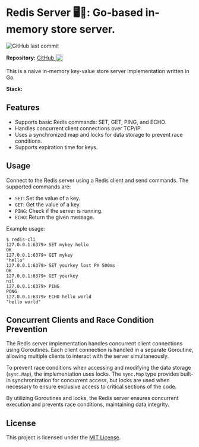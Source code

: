 # Redis Server 🖥️🚀: Go-based in-memory store server.

![GitHub last commit](https://img.shields.io/github/last-commit/theakhandpatel/redis-server)

**Repository:** <Badge type="info">  [GitHub <img src="/images/github.svg" alt="GitHub" style="height: 20px; width: 20px; vertical-align: middle; padding-bottom: 3px; display: inline" />](https://github.com/theakhandpatel/redis-server) </Badge>

This is a naive in-memory key-value store server implementation written in Go.

**Stack:** <Badge type="tip" text="Golang" /> <Badge type="tip" text="TCP/IP" /> <Badge type="tip" text="Redis Protocol" /> 

## Features

- Supports basic Redis commands: SET, GET, PING, and ECHO.
- Handles concurrent client connections over TCP/IP.
- Uses a synchronized map and locks for data storage to prevent race conditions.
- Supports expiration time for keys.


## Usage

Connect to the Redis server using a Redis client and send commands. The supported commands are:

- `SET`: Set the value of a key.
- `GET`: Get the value of a key.
- `PING`: Check if the server is running.
- `ECHO`: Return the given message.

Example usage:

```shell
$ redis-cli
127.0.0.1:6379> SET mykey hello
OK
127.0.0.1:6379> GET mykey
"hello"
127.0.0.1:6379> SET yourkey lost PX 500ms
OK
127.0.0.1:6379> GET yourkey
nil
127.0.0.1:6379> PING
PONG
127.0.0.1:6379> ECHO hello world
"hello world"
```

## Concurrent Clients and Race Condition Prevention

The Redis server implementation handles concurrent client connections using Goroutines. Each client connection is handled in a separate Goroutine, allowing multiple clients to interact with the server simultaneously.

To prevent race conditions when accessing and modifying the data storage (`sync.Map`), the implementation uses locks. The `sync.Map` type provides built-in synchronization for concurrent access, but locks are used when necessary to ensure exclusive access to critical sections of the code.

By utilizing Goroutines and locks, the Redis server ensures concurrent execution and prevents race conditions, maintaining data integrity.


## License

This project is licensed under the [MIT License](LICENSE).
